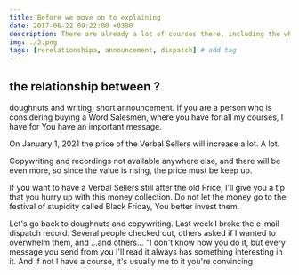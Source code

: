 ```yaml
---
title: Before we move on to explaining
date: 2017-06-22 09:22:00 +0300
description: There are already a lot of courses there, including the whole new school.
img: ./2.png
tags: [rerelationshipa, announcement, dispatch] # add tag
---
```


## the relationship between ?

doughnuts and writing, short announcement.
If you are a person who is considering buying a Word
Salesmen, where you have for all my courses, I have for
You have an important message.

On January 1, 2021 the price of the Verbal Sellers will increase a lot.
A lot.

Copywriting and recordings not available anywhere else, and there will be
even more, so since the value is rising, the price must be
keep up.

If you want to have a Verbal Sellers still after the old
Price, I'll give you a tip that you hurry up with this money collection.
Do not let the money go to the festival of stupidity called Black Friday,
You better invest them.

Let's go back to doughnuts and copywriting.
Last week I broke the e-mail dispatch record.
Several people checked out, others asked if I wanted to overwhelm them, and
...and others...
"I don't know how you do it, but every message you send from you
I'll read it always has something interesting in it. And if not
I have a course, it's usually me to it
you're convincing
